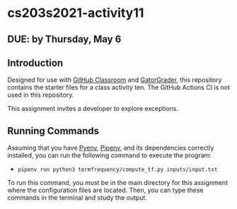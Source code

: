 # cs203s2021-activity11

## DUE: by Thursday, May 6

## Introduction

Designed for use with [GitHub Classroom](https://classroom.github.com/) and
[GatorGrader](https://github.com/GatorEducator/gatorgrader/), this repository
contains the starter files for a class activity ten. The GitHub Actions CI is not used in this repository.

This assignment invites a developer to explore exceptions.

## Running Commands

Assuming that you have [Pyenv](https://github.com/pyenv/pyenv), [Pipenv](https://github.com/pypa/pipenv), and its dependencies correctly installed, you can run the following command to execute the program:

- `pipenv run python3 termfrequency/compute_tf.py inputs/input.txt`

To run this command, you must be in the main directory for this
assignment where the configuration files are located. Then, you can type these
commands in the terminal and study the output.